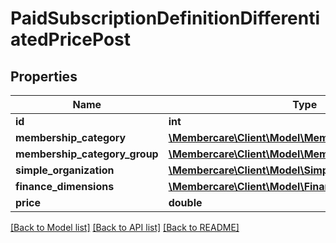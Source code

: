 # PaidSubscriptionDefinitionDifferentiatedPricePost

## Properties
Name | Type | Description | Notes
------------ | ------------- | ------------- | -------------
**id** | **int** |  | [optional] 
**membership_category** | [**\Membercare\Client\Model\MembershipCategory**](MembershipCategory.md) |  | [optional] 
**membership_category_group** | [**\Membercare\Client\Model\MembershipCategoryGroup**](MembershipCategoryGroup.md) |  | [optional] 
**simple_organization** | [**\Membercare\Client\Model\SimpleOrganization**](SimpleOrganization.md) |  | [optional] 
**finance_dimensions** | [**\Membercare\Client\Model\FinanceDimensions**](FinanceDimensions.md) |  | [optional] 
**price** | **double** |  | [optional] 

[[Back to Model list]](../../README.md#documentation-for-models) [[Back to API list]](../../README.md#documentation-for-api-endpoints) [[Back to README]](../../README.md)

